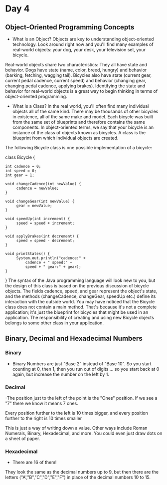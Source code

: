 # Day 4

## Object-Oriented Programming Concepts

- What Is an Object?
Objects are key to understanding object-oriented technology. Look around right now and you'll find many examples of real-world objects: your dog, your desk, your television set, your bicycle.

Real-world objects share two characteristics: They all have state and behavior. Dogs have state (name, color, breed, hungry) and behavior (barking, fetching, wagging tail). Bicycles also have state (current gear, current pedal cadence, current speed) and behavior (changing gear, changing pedal cadence, applying brakes). Identifying the state and behavior for real-world objects is a great way to begin thinking in terms of object-oriented programming.

- What Is a Class?
In the real world, you'll often find many individual objects all of the same kind. There may be thousands of other bicycles in existence, all of the same make and model. Each bicycle was built from the same set of blueprints and therefore contains the same components. In object-oriented terms, we say that your bicycle is an instance of the class of objects known as bicycles. A class is the blueprint from which individual objects are created.

The following Bicycle class is one possible implementation of a bicycle:


class Bicycle {

    int cadence = 0;
    int speed = 0;
    int gear = 1;

    void changeCadence(int newValue) {
         cadence = newValue;
    }

    void changeGear(int newValue) {
         gear = newValue;
    }

    void speedUp(int increment) {
         speed = speed + increment;   
    }

    void applyBrakes(int decrement) {
         speed = speed - decrement;
    }

    void printStates() {
         System.out.println("cadence:" +
             cadence + " speed:" + 
             speed + " gear:" + gear);
    }
}
The syntax of the Java programming language will look new to you, but the design of this class is based on the previous discussion of bicycle objects. The fields cadence, speed, and gear represent the object's state, and the methods (changeCadence, changeGear, speedUp etc.) define its interaction with the outside world.
You may have noticed that the Bicycle class does not contain a main method. That's because it's not a complete application; it's just the blueprint for bicycles that might be used in an application. The responsibility of creating and using new Bicycle objects belongs to some other class in your application.

## Binary, Decimal and Hexadecimal Numbers

### Binary

- Binary Numbers are just "Base 2" instead of "Base 10". So you start counting at 0, then 1, then you run out of digits ... so you start back at 0 again, but increase the number on the left by 1.

### Decimal
-The position just to the left of the point is the "Ones" position. If we see a "7" there we know it means 7 ones.

Every position further to the left is 10 times bigger, and every position further to the right is 10 times smaller

This is just a way of writing down a value. Other ways include Roman Numerals, Binary, Hexadecimal, and more. You could even just draw dots on a sheet of paper.

### Hexadecimal

- There are 16 of them!

They look the same as the decimal numbers up to 9, but then there are the letters ("A',"B","C","D","E","F") in place of the decimal numbers 10 to 15.
